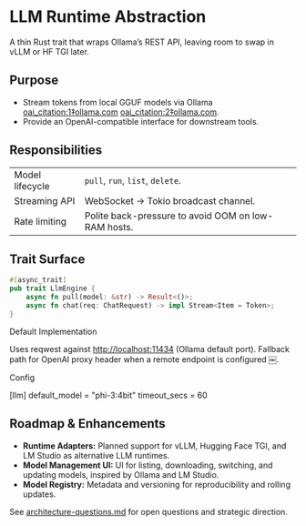 # LLM Runtime Abstraction

A thin Rust trait that wraps Ollama’s REST API, leaving room to swap in vLLM or HF TGI later.

## Purpose

- Stream tokens from local GGUF models via Ollama [oai_citation:1‡ollama.com](https://ollama.com/?utm_source=chatgpt.com) [oai_citation:2‡ollama.com](https://ollama.com/blog/openai-compatibility?utm_source=chatgpt.com).
- Provide an OpenAI-compatible interface for downstream tools.

## Responsibilities

|                 |                                                     |
| --------------- | --------------------------------------------------- |
| Model lifecycle | `pull`, `run`, `list`, `delete`.                    |
| Streaming API   | WebSocket → Tokio broadcast channel.                |
| Rate limiting   | Polite back-pressure to avoid OOM on low-RAM hosts. |

## Trait Surface

```rust
#[async_trait]
pub trait LlmEngine {
    async fn pull(model: &str) -> Result<()>;
    async fn chat(req: ChatRequest) -> impl Stream<Item = Token>;
}
```

Default Implementation

Uses reqwest against <http://localhost:11434> (Ollama default port).
Fallback path for OpenAI proxy header when a remote endpoint is configured ￼.

Config

[llm]
default_model = "phi-3:4bit"
timeout_secs = 60

## Roadmap & Enhancements

- **Runtime Adapters:** Planned support for vLLM, Hugging Face TGI, and LM Studio as alternative LLM runtimes.
- **Model Management UI:** UI for listing, downloading, switching, and updating models, inspired by Ollama and LM Studio.
- **Model Registry:** Metadata and versioning for reproducibility and rolling updates.

See [architecture-questions.md](../Architecture%20&%20Component%20Guides/architecture-questions.md) for open questions and strategic direction.
